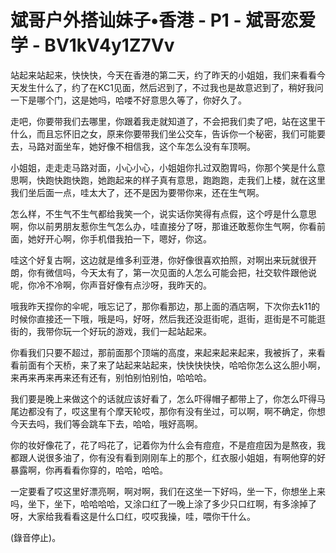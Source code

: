 # 斌哥户外搭讪妹子•香港 - P1 - 斌哥恋爱学 - BV1kV4y1Z7Vv

站起来站起来，快快快，今天在香港的第二天，约了昨天的小姐姐，我们来看看今天发生什么了，约了在KC1见面，然后迟到了，不过我也是故意迟到了，稍好我问一下是哪个门，这是她吗，哈喽不好意思久等了，你好久了。

走吧，你要带我们去哪里，你跟着我走就知道了，不会把我们卖了吧，站在这里干什么，而且忘怀旧之女，原来你要带我们坐公交车，告诉你一个秘密，我们可能要去，马路对面坐车，她好像不相信我，这个车怎么没有车顶啊。

小姐姐，走走走马路对面，小心小心，小姐姐你扎过双胞胃吗，你那个笑是什么意思啊，快跑快跑快跑，她跑起来的样子真有意思，跑跑跑，走我们上楼，就在这里我们坐后面一点，哇太大了，还不是因为要带你来，还在生气啊。

怎么样，不生气不生气都给我笑一个，说实话你笑得有点假，这个哼是什么意思啊，你以前男朋友惹你生气怎么办，哇直接分了呀，那谁还敢惹你生气啊，你看前面，她好开心啊，你手机借我拍一下，嗯好，你这。

哇这个好复古啊，这边就是维多利亚港，你好像很喜欢拍照，对啊出来玩就很开朗，你有微信吗，今天太有了，第一次见面的人怎么可能会把，社交软件跟他说呢，你冷不冷啊，你声音好像有点沙呀，我昨天的。

哦我昨天捏你的伞呢，哦忘记了，那你看那边，那上面的酒店啊，下次你去k11的时候你直接还一下哦，哦是吗，好呀，然后我还没逛街呢，逛街，逛街是不可能逛街的，我带你玩一个好玩的游戏，我们一起站起来。

你看我们只要不超过，那前面那个顶端的高度，来起来起来起来，我被拆了，来看看前面有个天桥，来了来了站起来站起来，快快快快快，哈哈你怎么这么胆小啊，来再来再来再来还有还有，别怕别怕别怕，哈哈哈。

我们要是晚上来做这个的话就应该好看了，怎么吓得帽子都带上了，你怎么吓得马尾边都没有了，哎这里有个摩天轮哎，那你有没有坐过，可以啊，啊不确定，你想今天去吗，我们等会跳车下去，哈哈，哦好高啊。

你的妆好像花了，花了吗花了，记着你为什么会有痘痘，不是痘痘因为是熬夜，我都跟人说很多油了，你有没有看到刚刚车上的那个，红衣服小姐姐，有啊他穿的好暴露啊，你再看看你穿的，哈哈，哈哈。

一定要看了哎这里好漂亮啊，啊对啊，我们在这坐一下好吗，坐一下，你想坐上来吗，坐下，坐下，哈哈哈哈，又涂口红了一晚上涂了多少只口红啊，有多涂掉了呀，大家给我看看这是什么口红，哎哎我操，哇，喂你干什么。

(錄音停止)。
